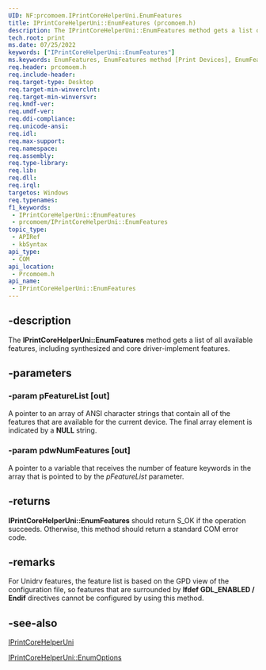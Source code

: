 ```yaml
---
UID: NF:prcomoem.IPrintCoreHelperUni.EnumFeatures
title: IPrintCoreHelperUni::EnumFeatures (prcomoem.h)
description: The IPrintCoreHelperUni::EnumFeatures method gets a list of all available features, including synthesized and core driver-implement features.
tech.root: print
ms.date: 07/25/2022
keywords: ["IPrintCoreHelperUni::EnumFeatures"]
ms.keywords: EnumFeatures, EnumFeatures method [Print Devices], EnumFeatures method [Print Devices],IPrintCoreHelperUni interface, IPrintCoreHelperUni interface [Print Devices],EnumFeatures method, IPrintCoreHelperUni.EnumFeatures, IPrintCoreHelperUni::EnumFeatures, prcomoem/IPrintCoreHelperUni::EnumFeatures, print.iprintcorehelperuni_enumfeatures, print_unidrv-pscript_allplugins_a41557cd-962d-4b7c-960d-dd213b1a68e2.xml
req.header: prcomoem.h
req.include-header: 
req.target-type: Desktop
req.target-min-winverclnt: 
req.target-min-winversvr: 
req.kmdf-ver: 
req.umdf-ver: 
req.ddi-compliance: 
req.unicode-ansi: 
req.idl: 
req.max-support: 
req.namespace: 
req.assembly: 
req.type-library: 
req.lib: 
req.dll: 
req.irql: 
targetos: Windows
req.typenames: 
f1_keywords:
 - IPrintCoreHelperUni::EnumFeatures
 - prcomoem/IPrintCoreHelperUni::EnumFeatures
topic_type:
 - APIRef
 - kbSyntax
api_type:
 - COM
api_location:
 - Prcomoem.h
api_name:
 - IPrintCoreHelperUni::EnumFeatures
---
```


## -description

The **IPrintCoreHelperUni::EnumFeatures** method gets a list of all available features, including synthesized and core driver-implement features.

## -parameters

### -param pFeatureList [out]

A pointer to an array of ANSI character strings that contain all of the features that are available for the current device. The final array element is indicated by a **NULL** string.

### -param pdwNumFeatures [out]

A pointer to a variable that receives the number of feature keywords in the array that is pointed to by the *pFeatureList* parameter.

## -returns

**IPrintCoreHelperUni::EnumFeatures** should return S_OK if the operation succeeds. Otherwise, this method should return a standard COM error code.

## -remarks

For Unidrv features, the feature list is based on the GPD view of the configuration file, so features that are surrounded by **Ifdef GDL_ENABLED / Endif** directives cannot be configured by using this method.

## -see-also

[IPrintCoreHelperUni](/windows-hardware/drivers/ddi/prcomoem/nn-prcomoem-iprintcorehelperuni)

[IPrintCoreHelperUni::EnumOptions](/windows-hardware/drivers/ddi/prcomoem/nf-prcomoem-iprintcorehelperuni-enumoptions)
